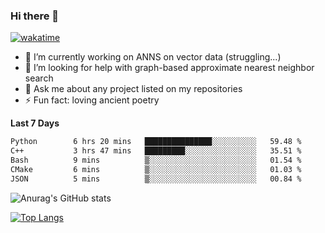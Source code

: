 ### Hi there 👋

[![wakatime](https://wakatime.com/badge/user/8906da98-c623-4aff-ac00-99cb42e09b38.svg)](https://wakatime.com/@8906da98-c623-4aff-ac00-99cb42e09b38)

- 🔭 I’m currently working on ANNS on vector data (struggling...)
- 🤔 I’m looking for help with graph-based approximate nearest neighbor search
- 💬 Ask me about any project listed on my repositories
- ⚡ Fun fact: loving ancient poetry


**Last 7 Days**
<!--START_SECTION:waka-->

```txt
Python        6 hrs 20 mins   ███████████████░░░░░░░░░░   59.48 %
C++           3 hrs 47 mins   █████████░░░░░░░░░░░░░░░░   35.51 %
Bash          9 mins          ▒░░░░░░░░░░░░░░░░░░░░░░░░   01.54 %
CMake         6 mins          ▒░░░░░░░░░░░░░░░░░░░░░░░░   01.03 %
JSON          5 mins          ▒░░░░░░░░░░░░░░░░░░░░░░░░   00.84 %
```

<!--END_SECTION:waka-->

![Anurag's GitHub stats](https://github-readme-stats.vercel.app/api?username=matchyc&count_private=true&show_icons=true&theme=vue)

[![Top Langs](https://github-readme-stats.vercel.app/api/top-langs/?username=matchyc&langs_count=4&&hide=perl,raku,html,javascript,shell,roff,prolog)](https://github.com/anuraghazra/github-readme-stats)
